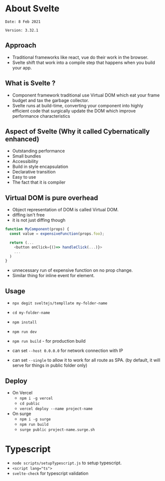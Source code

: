 # About Svelte 

`Date: 8 Feb 2021`

`Version: 3.32.1`

## Approach
- Traditional frameworks like react, vue do their work in the browser.
- Svelte shift that work into a compile step that happens when you build your app.

## What is Svelte ?
- Component framework traditional use Virtual DOM which eat your frame budget and tax the garbage collector.
- Svelte runs at build-time, converting your component into highly efficient code that surgically update the DOM which improve performance characteristics

## Aspect of Svelte (Why it called Cybernatically enhanced)
- Outstanding performance
- Small bundles
- Accessibility
- Build in style encapsulation
- Declarative transition
- Easy to use
- The fact that it is compiler

## Virtual DOM is pure overhead
- Object representation of DOM is called Virtual DOM.
- diffing isn't free
- it is not just diffing though
```js
function MyComponent(props) {
  const value = expensiveFunction(props.foo);

  return (...
    <button onClick={()=> handleClick(...)}>
    ...
  )
}
```
- unnecessary run of expensive function on no prop change.
- Similar thing for inline event for element.


## Usage
- `npx degit sveltejs/templlate my-folder-name`
- `cd my-folder-name`
- `npm install`
- `npm run dev`
- `npm run build` - for production build

- can set `--host 0.0.0.0` for network connection with IP
- can set `--single` to allow it to work for all route as SPA. (by default, it will serve for things in public folder only)

## Deploy
- On Vercel
  - `npm i -g vercel`
  - `cd public`
  - `vercel deploy --name project-name`
- On surge
  - `npm i -g surge`
  - `npm run build`
  - `surge public project-name.surge.sh`

# Typescript
- `node scripts/setupTypescript.js` to setup typescript.
- `<script lang="ts">`
- `svelte-check` for typescript validation




